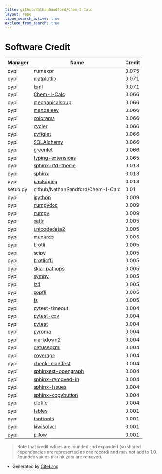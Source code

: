 ```yaml
---
title: github/NathanSandford/Chem-I-Calc
layout: repo
tipue_search_active: true
exclude_from_search: true
---
```

# Software Credit

|Manager|Name|Credit|
|-------|----|------|
|pypi|[numexpr](https://github.com/pydata/numexpr)|0.075|
|pypi|[matplotlib](https://matplotlib.org)|0.071|
|pypi|[lxml](https://lxml.de/)|0.071|
|pypi|[Chem-I-Calc](https://github.com/NathanSandford/Chem-I-Calc)|0.066|
|pypi|[mechanicalsoup](https://mechanicalsoup.readthedocs.io/)|0.066|
|pypi|[mendeleev](https://github.com/lmmentel/mendeleev)|0.066|
|pypi|[colorama](https://github.com/tartley/colorama)|0.066|
|pypi|[cycler](https://github.com/matplotlib/cycler)|0.066|
|pypi|[pyfiglet](https://github.com/pwaller/pyfiglet)|0.066|
|pypi|[SQLAlchemy](https://www.sqlalchemy.org)|0.066|
|pypi|[greenlet](https://greenlet.readthedocs.io/)|0.066|
|pypi|[typing-extensions](https://pypi.org/project/typing-extensions)|0.065|
|pypi|[sphinx-rtd-theme](https://pypi.org/project/sphinx-rtd-theme)|0.013|
|pypi|[sphinx](https://pypi.org/project/sphinx)|0.013|
|pypi|[packaging](https://pypi.org/project/packaging)|0.013|
|setup.py|github/NathanSandford/Chem-I-Calc|0.01|
|pypi|[ipython](https://ipython.org)|0.009|
|pypi|[numpydoc](https://pypi.org/project/numpydoc)|0.009|
|pypi|[numpy](https://pypi.org/project/numpy)|0.009|
|pypi|[xattr](https://pypi.org/project/xattr)|0.005|
|pypi|[unicodedata2](https://pypi.org/project/unicodedata2)|0.005|
|pypi|[munkres](https://pypi.org/project/munkres)|0.005|
|pypi|[brotli](https://pypi.org/project/brotli)|0.005|
|pypi|[scipy](https://pypi.org/project/scipy)|0.005|
|pypi|[brotlicffi](https://pypi.org/project/brotlicffi)|0.005|
|pypi|[skia-pathops](https://pypi.org/project/skia-pathops)|0.005|
|pypi|[sympy](https://pypi.org/project/sympy)|0.005|
|pypi|[lz4](https://pypi.org/project/lz4)|0.005|
|pypi|[zopfli](https://pypi.org/project/zopfli)|0.005|
|pypi|[fs](https://pypi.org/project/fs)|0.005|
|pypi|[pytest-timeout](https://pypi.org/project/pytest-timeout)|0.004|
|pypi|[pytest-cov](https://pypi.org/project/pytest-cov)|0.004|
|pypi|[pytest](https://pypi.org/project/pytest)|0.004|
|pypi|[pyroma](https://pypi.org/project/pyroma)|0.004|
|pypi|[markdown2](https://pypi.org/project/markdown2)|0.004|
|pypi|[defusedxml](https://pypi.org/project/defusedxml)|0.004|
|pypi|[coverage](https://pypi.org/project/coverage)|0.004|
|pypi|[check-manifest](https://pypi.org/project/check-manifest)|0.004|
|pypi|[sphinxext-opengraph](https://pypi.org/project/sphinxext-opengraph)|0.004|
|pypi|[sphinx-removed-in](https://pypi.org/project/sphinx-removed-in)|0.004|
|pypi|[sphinx-issues](https://pypi.org/project/sphinx-issues)|0.004|
|pypi|[sphinx-copybutton](https://pypi.org/project/sphinx-copybutton)|0.004|
|pypi|[olefile](https://pypi.org/project/olefile)|0.004|
|pypi|[tables](https://www.pytables.org)|0.001|
|pypi|[fonttools](http://github.com/fonttools/fonttools)|0.001|
|pypi|[kiwisolver](https://github.com/nucleic/kiwi)|0.001|
|pypi|[pillow](https://python-pillow.org)|0.001|


> Note that credit values are rounded and expanded (so shared dependencies are represented as one record) and may not add to 1.0. Rounded values that hit zero are removed.


- Generated by [CiteLang](https://github.com/vsoch/citelang)
